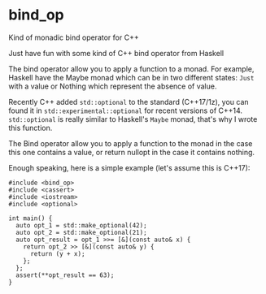 # bind_op
Kind of monadic bind operator for C++

Just have fun with some kind of C++ bind operator from Haskell

The bind operator allow you to apply a function to a monad. For example, Haskell have
the Maybe monad which can be in two different states: `Just` with a value or Nothing
which represent the absence of value.

Recently C++ added `std::optional` to the standard (C++17/1z), you can found it
in `std::experimental::optional` for recent versions of C++14. `std::optional` is really
similar to Haskell's `Maybe` monad, that's why I wrote this function.

The Bind operator allow you to apply a function to the monad in the case this one contains
a value, or return nullopt in the case it contains nothing.

Enough speaking, here is a simple example (let's assume this is C++17):

```
#include <bind_op>
#include <cassert>
#include <iostream>
#include <optional>

int main() {
  auto opt_1 = std::make_optional(42);
  auto opt_2 = std::make_optional(21);
  auto opt_result = opt_1 >>= [&](const auto& x) {
    return opt_2 >> [&](const auto& y) {
      return (y + x);
    };
  };
  assert(**opt_result == 63);
}
```
